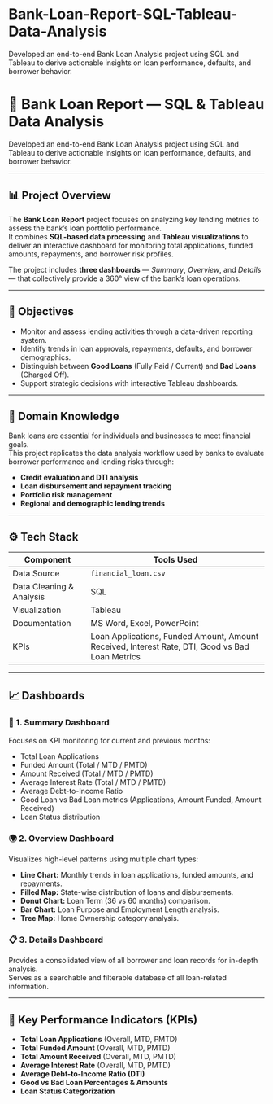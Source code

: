 # Bank-Loan-Report-SQL-Tableau-Data-Analysis
Developed an end-to-end Bank Loan Analysis project using SQL and Tableau to derive actionable insights on loan performance, defaults, and borrower behavior.
# 🏦 Bank Loan Report — SQL & Tableau Data Analysis

Developed an end-to-end Bank Loan Analysis project using SQL and Tableau to derive actionable insights on loan performance, defaults, and borrower behavior.

---

## 📊 Project Overview

The **Bank Loan Report** project focuses on analyzing key lending metrics to assess the bank’s loan portfolio performance.  
It combines **SQL-based data processing** and **Tableau visualizations** to deliver an interactive dashboard for monitoring total applications, funded amounts, repayments, and borrower risk profiles.

The project includes **three dashboards** — *Summary*, *Overview*, and *Details* — that collectively provide a 360° view of the bank’s loan operations.

---

## 🎯 Objectives

- Monitor and assess lending activities through a data-driven reporting system.  
- Identify trends in loan approvals, repayments, defaults, and borrower demographics.  
- Distinguish between **Good Loans** (Fully Paid / Current) and **Bad Loans** (Charged Off).  
- Support strategic decisions with interactive Tableau dashboards.

---

## 🧠 Domain Knowledge

Bank loans are essential for individuals and businesses to meet financial goals.  
This project replicates the data analysis workflow used by banks to evaluate borrower performance and lending risks through:
- **Credit evaluation and DTI analysis**
- **Loan disbursement and repayment tracking**
- **Portfolio risk management**
- **Regional and demographic lending trends**

---

## ⚙️ Tech Stack

| Component | Tools Used |
|------------|------------|
| Data Source | `financial_loan.csv` |
| Data Cleaning & Analysis | SQL |
| Visualization | Tableau |
| Documentation | MS Word, Excel, PowerPoint |
| KPIs | Loan Applications, Funded Amount, Amount Received, Interest Rate, DTI, Good vs Bad Loan Metrics |

---

## 📈 Dashboards

### 🧾 1. **Summary Dashboard**
Focuses on KPI monitoring for current and previous months:
- Total Loan Applications  
- Funded Amount (Total / MTD / PMTD)  
- Amount Received (Total / MTD / PMTD)  
- Average Interest Rate (Total / MTD / PMTD)  
- Average Debt-to-Income Ratio  
- Good Loan vs Bad Loan metrics (Applications, Amount Funded, Amount Received)  
- Loan Status distribution  

### 🌍 2. **Overview Dashboard**
Visualizes high-level patterns using multiple chart types:
- **Line Chart:** Monthly trends in loan applications, funded amounts, and repayments.  
- **Filled Map:** State-wise distribution of loans and disbursements.  
- **Donut Chart:** Loan Term (36 vs 60 months) comparison.  
- **Bar Chart:** Loan Purpose and Employment Length analysis.  
- **Tree Map:** Home Ownership category analysis.

### 📋 3. **Details Dashboard**
Provides a consolidated view of all borrower and loan records for in-depth analysis.  
Serves as a searchable and filterable database of all loan-related information.

---

## 🧮 Key Performance Indicators (KPIs)

- **Total Loan Applications** (Overall, MTD, PMTD)  
- **Total Funded Amount** (Overall, MTD, PMTD)  
- **Total Amount Received** (Overall, MTD, PMTD)  
- **Average Interest Rate** (Overall, MTD, PMTD)  
- **Average Debt-to-Income Ratio (DTI)**  
- **Good vs Bad Loan Percentages & Amounts**  
- **Loan Status Categorization**


